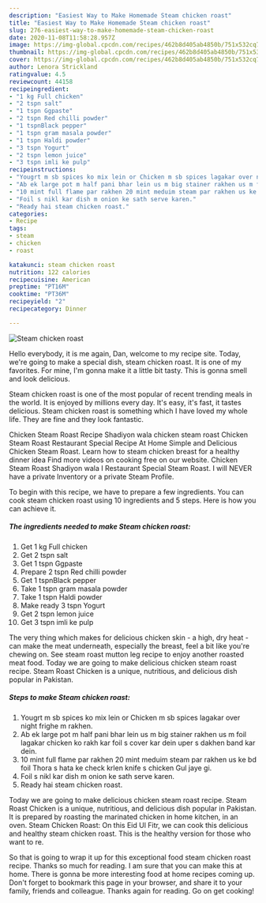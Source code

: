 ```yaml
---
description: "Easiest Way to Make Homemade Steam chicken roast"
title: "Easiest Way to Make Homemade Steam chicken roast"
slug: 276-easiest-way-to-make-homemade-steam-chicken-roast
date: 2020-11-08T11:58:28.957Z
image: https://img-global.cpcdn.com/recipes/462b8d405ab4850b/751x532cq70/steam-chicken-roast-recipe-main-photo.jpg
thumbnail: https://img-global.cpcdn.com/recipes/462b8d405ab4850b/751x532cq70/steam-chicken-roast-recipe-main-photo.jpg
cover: https://img-global.cpcdn.com/recipes/462b8d405ab4850b/751x532cq70/steam-chicken-roast-recipe-main-photo.jpg
author: Lenora Strickland
ratingvalue: 4.5
reviewcount: 44158
recipeingredient:
- "1 kg Full chicken"
- "2 tspn salt"
- "1 tspn Ggpaste"
- "2 tspn Red chilli powder"
- "1 tspnBlack pepper"
- "1 tspn gram masala powder"
- "1 tspn Haldi powder"
- "3 tspn Yogurt"
- "2 tspn lemon juice"
- "3 tspn imli ke pulp"
recipeinstructions:
- "Yougrt m sb spices ko mix lein or Chicken m sb spices lagakar over night frighe m rakhen."
- "Ab ek large pot m half pani bhar lein us m big stainer rakhen us m foil lagakar chicken ko rakh kar foil s cover kar dein uper s dakhen band kar dein."
- "10 mint full flame par rakhen 20 mint meduim steam par rakhen us ke bd foil Thora s hata ke check krlen knife s chicken Gul jaye gi."
- "Foil s nikl kar dish m onion ke sath serve karen."
- "Ready hai steam chicken roast."
categories:
- Recipe
tags:
- steam
- chicken
- roast

katakunci: steam chicken roast 
nutrition: 122 calories
recipecuisine: American
preptime: "PT16M"
cooktime: "PT36M"
recipeyield: "2"
recipecategory: Dinner

---
```



![Steam chicken roast](https://img-global.cpcdn.com/recipes/462b8d405ab4850b/751x532cq70/steam-chicken-roast-recipe-main-photo.jpg)

Hello everybody, it is me again, Dan, welcome to my recipe site. Today, we're going to make a special dish, steam chicken roast. It is one of my favorites. For mine, I'm gonna make it a little bit tasty. This is gonna smell and look delicious.

Steam chicken roast is one of the most popular of recent trending meals in the world. It is enjoyed by millions every day. It's easy, it's fast, it tastes delicious. Steam chicken roast is something which I have loved my whole life. They are fine and they look fantastic.

Chicken Steam Roast Recipe Shadiyon wala chicken steam roast Chicken Steam Roast Restaurant Special Recipe At Home Simple and Delicious Chicken Steam Roast. Learn how to steam chicken breast for a healthy dinner idea Find more videos on cooking free on our website. Chicken Steam Roast Shadiyon wala I Restaurant Special Steam Roast. I will NEVER have a private Inventory or a private Steam Profile.


To begin with this recipe, we have to prepare a few ingredients. You can cook steam chicken roast using 10 ingredients and 5 steps. Here is how you can achieve it.

<!--inarticleads1-->

##### The ingredients needed to make Steam chicken roast:

1. Get 1 kg Full chicken
1. Get 2 tspn salt
1. Get 1 tspn Ggpaste
1. Prepare 2 tspn Red chilli powder
1. Get 1 tspnBlack pepper
1. Take 1 tspn gram masala powder
1. Take 1 tspn Haldi powder
1. Make ready 3 tspn Yogurt
1. Get 2 tspn lemon juice
1. Get 3 tspn imli ke pulp


The very thing which makes for delicious chicken skin - a high, dry heat - can make the meat underneath, especially the breast, feel a bit like you&#39;re chewing on. See steam roast mutton leg recipe to enjoy another roasted meat food. Today we are going to make delicious chicken steam roast recipe. Steam Roast Chicken is a unique, nutritious, and delicious dish popular in Pakistan. 

<!--inarticleads2-->

##### Steps to make Steam chicken roast:

1. Yougrt m sb spices ko mix lein or Chicken m sb spices lagakar over night frighe m rakhen.
1. Ab ek large pot m half pani bhar lein us m big stainer rakhen us m foil lagakar chicken ko rakh kar foil s cover kar dein uper s dakhen band kar dein.
1. 10 mint full flame par rakhen 20 mint meduim steam par rakhen us ke bd foil Thora s hata ke check krlen knife s chicken Gul jaye gi.
1. Foil s nikl kar dish m onion ke sath serve karen.
1. Ready hai steam chicken roast.


Today we are going to make delicious chicken steam roast recipe. Steam Roast Chicken is a unique, nutritious, and delicious dish popular in Pakistan. It is prepared by roasting the marinated chicken in home kitchen, in an oven. Steam Chicken Roast: On this Eid Ul Fitr, we can cook this delicious and healthy steam chicken roast. This is the healthy version for those who want to re. 

So that is going to wrap it up for this exceptional food steam chicken roast recipe. Thanks so much for reading. I am sure that you can make this at home. There is gonna be more interesting food at home recipes coming up. Don't forget to bookmark this page in your browser, and share it to your family, friends and colleague. Thanks again for reading. Go on get cooking!
